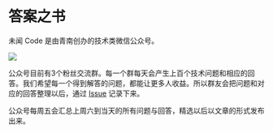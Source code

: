 # 答案之书

未闻 Code 是由青南创办的技术类微信公众号。

![](https://kingname-1257411235.cos.ap-chengdu.myqcloud.com/640.gif)

公众号目前有3个粉丝交流群。每一个群每天会产生上百个技术问题和相应的回答。我们希望每一个得到解答的问题，都能让更多人收益。所以群友会把问题和对应的回答整理以后，通过 [Issue](https://github.com/kingname/Answer/issues) 记录下来。

公众号每周五会汇总上周六到当天的所有问题与回答，精选以后以文章的形式发布出来。

